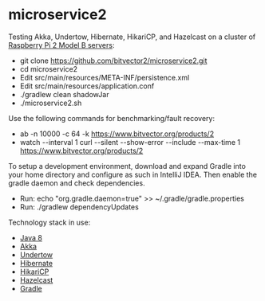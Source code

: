 # microservice2

Testing Akka, Undertow, Hibernate, HikariCP, and Hazelcast on a cluster of
[Raspberry Pi 2 Model B servers](https://www.raspberrypi.org/products/raspberry-pi-2-model-b/):

* git clone https://github.com/bitvector2/microservice2.git
* cd microservice2
* Edit src/main/resources/META-INF/persistence.xml
* Edit src/main/resources/application.conf
* ./gradlew clean shadowJar
* ./microservice2.sh

Use the following commands for benchmarking/fault recovery:

* ab -n 10000 -c 64 -k https://www.bitvector.org/products/2
* watch --interval 1 curl --silent --show-error --include --max-time 1 https://www.bitvector.org/products/2

To setup a development environment, download and expand Gradle into your home directory and configure as such in
IntelliJ IDEA.  Then enable the gradle daemon and check dependencies.

* Run: echo "org.gradle.daemon=true" >> ~/.gradle/gradle.properties
* Run: ./gradlew dependencyUpdates

Technology stack in use:

* [Java 8](http://www.oracle.com/technetwork/java/javase/downloads/index.html)
* [Akka](http://akka.io/)
* [Undertow](http://undertow.io/)
* [Hibernate](http://hibernate.org/)
* [HikariCP](http://brettwooldridge.github.io/HikariCP/)
* [Hazelcast](http://hazelcast.org/)
* [Gradle](http://gradle.org/)
